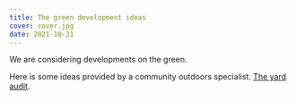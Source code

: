 ```yaml
---
title: The green development ideas
cover: cover.jpg
date: 2021-10-31
---
```


We are considering developments on the green.

<!--more-->

Here is some ideas provided by a community outdoors specialist. [The yard audit](./the-yard-audit.pdf).